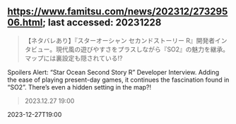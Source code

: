 ## https://www.famitsu.com/news/202312/27329506.html; last accessed: 20231228

> 【ネタバレあり】『スターオーシャン セカンドストーリー R』開発者インタビュー。現代風の遊びやすさをプラスしながら『SO2』の魅力を継承。マップには裏設定も隠されている!?

Spoilers Alert: “Star Ocean Second Story R” Developer Interview. Adding the ease of playing present-day games, it continues the fascination found in “SO2”. There’s even a hidden setting in the map?!
 
> 2023.12.27 19:00

2023-12-27T19:00
